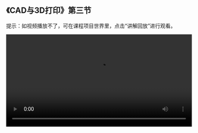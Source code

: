 ## 《CAD与3D打印》第三节
 
提示：如视频播放不了，可在课程项目世界里，点击“讲解回放”进行观看。
 
<video width="100%" controls controlslist="nodownload nofullscreen noremoteplayback" disablePictureInPicture>
  <source src="https://api.keepwork.com/ts-storage/siteFiles/22340/raw#CAD与3d打印L3.webm" type="video/webm" />
  <source src="https://api.keepwork.com/ts-storage/siteFiles/22341/raw#CAD与3d打印L3.mp4" type="video/mp4" />
   
  你的浏览器不支持播放
</video>
<style>
video::-webkit-media-controls-fullscreen-button { display: none; } 
</style>


### 步骤一

这节课，我们继续进行小鹿矿车改造
这一小节，我们添加小鹿矿车的脖子部分
这里，我们使用一个圆锥体作为脖子
将【圆锥体】指令拖过来
【圆锥体】指令一共有三个参数，顶部半径、底部半径和高度
这里，我们将底部半径调整为0.3，顶部半径调整为0.15
点击运行，可以看到脖子的半径从下往上依次变小
脖子有点长，我们再来调整一下它的高度
调整好后，点击运行
我们还需要让脖子贴近身体的内侧
将【移动】指令拖过来
修改Y轴参数为2，Z轴参数为0.5
点击运行，可以看到脖子贴近了身体的内侧
到这里，脖子就成功添加好了


### 步骤二

上一小节，我们添加了脖子
这一小节，我们来继续添加头部和眼睛
头部和眼睛都是椭圆体形状的，所以我们用不同大小的椭圆体来实现这个效果
先来搭建头部，将【椭圆体】指令拖过来
调整一下它的参数大小到合适
注意，我们在调整的时候是需要不断尝试，从而将参数调整到合适值
同样的，我们需要使用【移动】指令将图形调整到合适位置
先调整一下Y轴参数，让头部网上移动一段距离
然后，再调整一下Z轴参数，让头部往前移动一点
点击运行，我们来看看效果
最后，为了让它更加自然，我们让头部往下倾斜一点
将【旋转】指令拖过来，调整一下参数
这样，头部就添加好了
我们再来添加眼睛，将【椭圆体】指令拖过来
调整一下对应的参数
然后，将【移动】指令拖过来，将眼睛调整到合适位置
调整好后，点击运行，可以看到眼睛出现了
另外一只眼睛我们使用前面学习到的【镜像】指令来实现
将【镜像】指令拖过来，调整一下镜像面为yz平面
点击运行，我们可以看到另外一只眼睛也添加好啦
到这里，头部和眼睛就成功添加好了



### 步骤三

上一小节，我们添加了头部
这一小节，我们再来添加眼睛和嘴巴
我们使用一个球体代表眼睛
将【球体】指令拖过来，调整一下球体半径为0.15
然后，将【移动】指令拖过来，将眼睛调整到合适位置
调整好后，点击运行，可以看到眼睛出现了
接着，我们再把眼睛的颜色调整一下，调整为黑色
点击颜色，将亮度调整低一些
点击运行，可以看到眼睛变成黑色了
另外一只眼睛我们使用前面学习到的【镜像】指令来实现
将【镜像】指令拖过来，调整一下镜像面为yz平面
点击运行，我们可以看到另外一只眼睛也添加好啦
眼睛添加好后，我们再来添加一个嘴巴
嘴巴我们用椭圆体来呈现
将【椭圆体】指令拖过来，调整一下参数大小
然后，再将移动指令拖过来
调整参数，将嘴巴移动到合适位置
点击运行，可以看到嘴巴添加好了
最后，我们给嘴巴换成粉色，点击颜色，调整一下亮度
点击运行，可以看到嘴巴变成粉色的了
到这里，眼睛和嘴巴都成功添加好啦


### 步骤四

眼睛和嘴巴添加好了，还差耳朵需要完成
我们将【椭圆体】指令拖过来
调整一下它的参数
调整好后，我们再将【移动】指令拖过来
先把耳朵移上来，调整Y轴参数
点击运行，耳朵出现在正上方
我们再来让耳朵往右边移一点，调整X轴参数
点击运行，耳朵靠近右边位置了
有点太靠后了，我们再调整一下Z轴参数
点击运行，看看效果
位置调整好后，我们让耳朵倾斜一点角度，更加自然
将【旋转】指令拖过来，调整旋转轴为z轴，旋转度数为30度
点击运行，可以看到耳朵呈现更加自然了
最后，我们再将【镜像】指令拖过来
调整【镜像】指令的镜像面为yz平面
点击运行，另一只耳朵也成功添加好了
触角的代码是老师提前写好的，在这里
感兴趣的同学可以自己查看代码哦
到这里，小鹿矿车模型的改造基本完成
这个模型使用3D打印技术打印出来是一个很可爱的笔筒呢
同学们可以调整参数，生成不一样的小鹿矿车呢
可以修改它的颜色、大小、眼睛的位置等等
快去创作吧！




